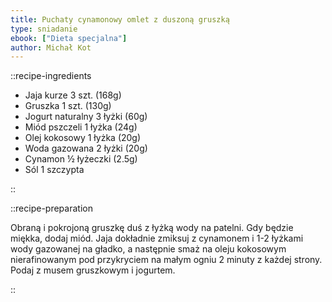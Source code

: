```yaml
---
title: Puchaty cynamonowy omlet z duszoną gruszką
type: sniadanie
ebook: ["Dieta specjalna"]
author: Michał Kot
---
```


::recipe-ingredients

- Jaja kurze 3 szt. (168g)
- Gruszka 1 szt. (130g)
- Jogurt naturalny 3 łyżki (60g)
- Miód pszczeli 1 łyżka (24g)
- Olej kokosowy 1 łyżka (20g)
- Woda gazowana 2 łyżki (20g)
- Cynamon ½ łyżeczki (2.5g)
- Sól 1 szczypta

::

::recipe-preparation

Obraną i pokrojoną gruszkę duś z łyżką wody na patelni. Gdy będzie miękka, dodaj miód. Jaja dokładnie zmiksuj z cynamonem i 1-2 łyżkami wody gazowanej na gładko, a następnie smaż na oleju kokosowym nierafinowanym pod przykryciem na małym ogniu 2 minuty z każdej strony. Podaj z musem gruszkowym i jogurtem.

::